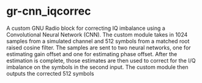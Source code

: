 # gr-cnn_iqcorrec

A custom GNU Radio block for correcting IQ imbalance using a Convolutional Neural Network (CNN). The custom module takes in 1024 samples from a simulated channel  and  512  symbols  from  a  matched  root  raised  cosine
filter. The  samples  are  sent  to  two  neural  networks,  one  for estimating  gain  offset  and  one  for  estimating  phase  offset. After  the  estimation  is  complete,  those  estimates  are  then used  to  correct  for  the  I/Q  imbalance  on  the  symbols  in  the second  input. The  custom  module  then  outputs  the  corrected 512 symbols
